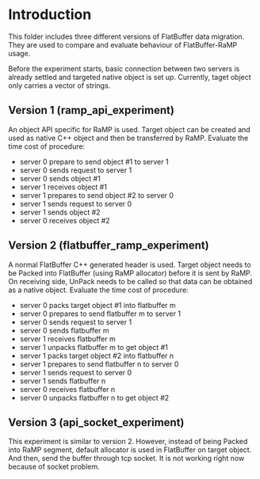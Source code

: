 # Introduction
This folder includes three different versions of FlatBuffer data migration. They are used to compare and evaluate behaviour of FlatBuffer-RaMP usage.

Before the experiment starts, basic connection between two servers is already settled and targeted native object is set up. Currently, taget object only carries a vector of strings. 

## Version 1 (ramp_api_experiment)
  An object API specific for RaMP is used. Target object can be created and used as native C++ object and then be transferred by RaMP.
  Evaluate the time cost of procedure:
  - server 0 prepare to send object #1 to server 1
  - server 0 sends request to server 1
  - server 0 sends object #1
  - server 1 receives object #1
  - server 1 prepares to send object #2 to server 0
  - server 1 sends request to server 0
  - server 1 sends object #2
  - server 0 receives object #2
  

## Version 2 (flatbuffer_ramp_experiment)
  A normal FlatBuffer C++ generated header is used. Target object needs to be Packed into FlatBuffer (using RaMP allocator) before it is sent by RaMP. On receiving side, UnPack needs to be called so that data can be obtained as a native object.
  Evaluate the time cost of procedure:
  - server 0 packs target object #1 into flatbuffer m
  - server 0 prepares to send flatbuffer m to server 1
  - server 0 sends request to server 1
  - server 0 sends flatbuffer m
  - server 1 receives flatbuffer m
  - server 1 unpacks flatbuffer m to get object #1
  - server 1 packs target object #2 into flatbuffer n
  - server 1 prepares to send flatbuffer n to server 0
  - server 1 sends request to server 0
  - server 1 sends flatbuffer n
  - server 0 receives flatbuffer n
  - server 0 unpacks flatbuffer n to get object #2
  
## Version 3 (api_socket_experiment)
  This experiment is similar to version 2. However, instead of being Packed into RaMP segment, default allocator is used in FlatBuffer on target object. And then, send the buffer through tcp socket.
  It is not working right now because of socket problem.
